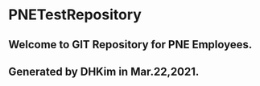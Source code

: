 # PNETestRepository
## Welcome to GIT Repository for PNE Employees.
## Generated by DHKim in Mar.22,2021.
